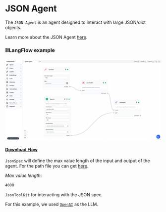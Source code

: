 # JSON Agent

The `JSON Agent` is an agent designed to interact with large JSON/dict objects.

Learn more about the JSON Agent [here](https://python.langchain.com/en/latest/modules/agents/toolkits/examples/json.html).

### ⛓️LangFlow example

![JSON Agent](img/json-agent.png)

 #### <a target="\_blank" href="json_files/JSON_Agent.json" download>Download Flow</a>

`JsonSpec` will define the max value length of the input and output of the agent. For the path file you can get [here](https://raw.githubusercontent.com/openai/openai-openapi/master/openapi.yaml).

*Max value length*:

```txt
4000
```

`JsonToolKit` for interacting with the JSON spec. 

For this example, we used [`OpenAI`](https://platform.openai.com/) as the LLM.